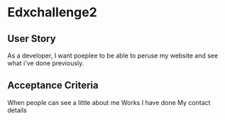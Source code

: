 # Edxchallenge2

## User Story
As a developer, I want poeplee to be
able to peruse my website and see what
i've done previously.

## Acceptance Criteria
When people can see a little about me
Works I have done
My contact details
